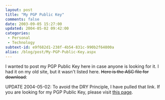 ```yaml
---
layout: post
title: "My PGP Public Key"
comments: false
date: 2003-09-05 15:27:00
updated: 2004-05-02 09:42:00
categories:
 - Personal
 - Technology
subtext-id: e9f682d1-238f-4b54-831c-990b2f64800a
alias: /blog/post/My-PGP-Public-Key.aspx
---
```



I wanted to post my PGP Public Key here in case anyone is looking for it. I had it on my old site, but it wasn't listed here. <strike>Here is the ASC file for download</strike>:

UPDATE 2004-05-02: To avoid the DRY Principle, I have pulled that link. If you are looking for my PGP Public Key, please visit [this page](http://www.peterprovost.org/articles/1174.aspx).
